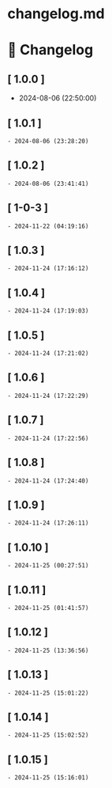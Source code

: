 # changelog.md

# 📝 Changelog

## \[ 1.0.0 \]
  - 2024-08-06 (22:50:00)

## \[ 1.0.1 \]
	- 2024-08-06 (23:28:20)

## \[ 1.0.2 \]
	- 2024-08-06 (23:41:41)
## \[ 1-0-3 \]
	- 2024-11-22 (04:19:16)

## \[ 1.0.3 \]
	- 2024-11-24 (17:16:12)

## \[ 1.0.4 \]
	- 2024-11-24 (17:19:03)

## \[ 1.0.5 \]
	- 2024-11-24 (17:21:02)

## \[ 1.0.6 \]
	- 2024-11-24 (17:22:29)

## \[ 1.0.7 \]
	- 2024-11-24 (17:22:56)

## \[ 1.0.8 \]
	- 2024-11-24 (17:24:40)

## \[ 1.0.9 \]
	- 2024-11-24 (17:26:11)

## \[ 1.0.10 \]
	- 2024-11-25 (00:27:51)

## \[ 1.0.11 \]
	- 2024-11-25 (01:41:57)

## \[ 1.0.12 \]
	- 2024-11-25 (13:36:56)

## \[ 1.0.13 \]
	- 2024-11-25 (15:01:22)

## \[ 1.0.14 \]
	- 2024-11-25 (15:02:52)

## \[ 1.0.15 \]
	- 2024-11-25 (15:16:01)